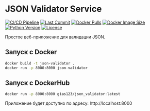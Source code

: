 # JSON Validator Service

[![CI/CD Pipeline](https://github.com/gireassen/json_validator/actions/workflows/docker-build-test.yml/badge.svg)](https://github.com/gireassen/json_validator/actions/workflows/docker-build-test.yml)
[![Last Commit](https://img.shields.io/github/last-commit/gireassen/json_validator)](https://github.com/gireassen/json_validator/commits/main)
[![Docker Pulls](https://img.shields.io/docker/pulls/gias123/json_validator)](https://hub.docker.com/r/gias123/json_validator)
[![Docker Image Size](https://img.shields.io/docker/image-size/gias123/json_validator/latest)](https://hub.docker.com/r/gias123/json_validator)
[![Python Version](https://img.shields.io/badge/python-3.9%20%7C%203.10%20%7C%203.11-blue)](https://www.python.org/)
[![License](https://img.shields.io/github/license/gias123/json_validator)](https://github.com/gias123/json_validator/blob/main/LICENSE)

Простое веб-приложение для валидации JSON.

## Запуск с Docker

```bash
docker build -t json-validator .
docker run -p 8000:8000 json-validator
```

## Запуск с DockerHub
```bash
docker run -p 8000:8000 gias123/json_validator:latest
```

Приложение будет доступно по адресу: http://localhost:8000